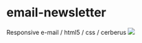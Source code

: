 # email-newsletter
Responsive e-mail / html5 / css / cerberus
<img src="https://i.imgur.com/fSGxMcI.png">

